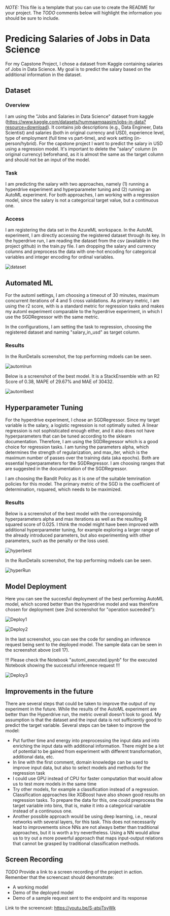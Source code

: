 *NOTE:* This file is a template that you can use to create the README for your project. The *TODO* comments below will highlight the information you should be sure to include.

# Predicing Salaries of Jobs in Data Science

For my Capstone Project, I chose a dataset from Kaggle containing salaries of Jobs in Data Science. My goal is to predict the salary based on the additional information in the dataset.


## Dataset

### Overview
I am using the "Jobs and Salaries in Data Science" dataset from kaggle (https://www.kaggle.com/datasets/hummaamqaasim/jobs-in-data?resource=download). It contains job descriptions (e.g., Data Engineer, Data Scientist) and salaries (both in original currency and USD), experience level, type of employment (full time vs part-time), and work setting (in-person/hybrid). For the capstone project I want to predict the salary in USD using a regression model. It's important to delete the "salary" column (in original currency) beforehand, as it is almost the same as the target column and should not be an input of the model.

### Task
I am predicting the salary with two approaches, namely (1) running a hyperdrive experiment and hyperparameter tuning and (2) running an AutoML experiment. For both approaches, I am working with a regression model, since the salary is not a categorical target value, but a continuous one.

### Access
I am registering the data set in the AzureML workspace. In the AutoML experiment, I am directly accessing the registered dataset through its key.
In the hyperdrive run, I am reading the dataset from the csv (available in the project github) in the train.py file. I am dropping the salary and currency columns and preprocess the data with one-hot encoding for categorical variables and integer encoding for ordinal variables.

![dataset](./images/RegisteredDataset.png)

## Automated ML
For the automl settings, I am choosing a timeout of 30 minutes, maximum concurrent iterations of 4 and 5 cross validations. As primary metric, I am using the r2 score, with is a standard metric for regression tasks and makes my automl experiment comparable to the hyperdrive experiment, in which I use the SGDRegressor with the same metric.

In the configurations, I am setting the task to regression, choosing the registered dataset and naming "salary_in_usd" as target column.

### Results
In the RunDetails screenshot, the top performing mdoels can be seen. 

![automlrun](./images/AutoML_RunDetails.png)
 
Below is a screenshot of the best model. It is a StackEnsemble with an R2 Score of 0.38, MAPE of 29.67% and MAE of 30432.

![automlbest](./images/AutoML_BestModel.png)




## Hyperparameter Tuning

For the hyperdrive experiment, I chose an SGDRegressor. Since my target variable is the salary, a logistic regression is not optimally suited. A linear regression is not sophisticated enough either, and it also does not have hyperparameters that can be tuned according to the sklearn documentation. Therefore, I am using the SGDRegressor which is a good choice for regression tasks. I am tuning the parameters alpha, which determines the strength of regularization, and max_iter, which is the maximum number of passes over the training data (aka epochs). Both are essential hyperparameters for the SGDRegressor. I am choosing ranges that are suggested in the documentation of the SGDRegressor.

I am choosing the Bandit Policy as it is one of the suitable temrination policies for this model. The primary metric of the SGD is the coefficient of determination, rsquared, which needs to be maximized.


### Results
Below is a screenshot of the best model with the corresponsindg hyperparameters alpha and max iterations as well as the resulting R squared score of 0.025. I think the model might have been improved with additional hyperparameter tuning, for example exploring a larger range of the already introduced parameters, but also experimenting with other parameters, such as the penalty or the loss used.

![hyperbest](./images/Hyper_BestModelScreenshot.png)

In the RunDetails screenshot, the top performing mdoels can be seen. 

![hyperRun](./images/Hyper_RunDetails.png)



## Model Deployment

Here you can see the succesful deployment of the best performing AutoML model, which scored better than the hyperdrive model and was therefore chosen for deployment (see 2nd screenshot for "operation suceeded"):

![Deploy1](./images/WEbserviceDeployment_1.png)

![Deploy2](./images/Webservice_Deployment_2_delete.png)

In the last screenshot, you can see the code for sending an inference request being sent to the deployed model. The sample data can be seen in the screenshot above (cell 17).

!!! Please check the Notebook "automl_executed.ipynb" for the executed Notebook showing the successful inference request !!!


![Deploy3](./images/WebserviceDeployment3.png)


## Improvements in the future

There are several steps that could be taken to improve the output of my experiment in the future. While the results of the AutoML experiment are better than the Hyperdrive run, the metric overall doesn't look to good. My assumption is that the dataset and the input data is not sufficiently good to predict the target variable. Several steps can be taken to improve the model:

- Put further time and energy into preprocessing the input data and into enriching the input data with additional information. There might be a lot of potential to be gained from experiment with different transformation, additional data, etc.
- In line with the first comment, domain knowledge can be used to improve input data, but also to select models and methods for the regression task
- I could use GPU instead of CPU for faster computation that would allow us to test more models in the same time
- Try other models, for example a classification instead of a regression. Classification approaches like XGBoost have also shown good results on regression tasks. To prepare the data for this, one could preprocess the target variable into bins, that is, make it into a categorical variable instead of a continuous one. 
- Another possible approach would be using deep learning, i.e., neural networks with several layers, for this task. This does not necessarily lead to improvements since NNs are not always better than traditional approaches, but it is worth a try nevertheless. Using a NN would allow us to try out a more powerful approach that maps input-output relations that cannot be grasped by traditional classification methods.


## Screen Recording
*TODO* Provide a link to a screen recording of the project in action. Remember that the screencast should demonstrate:
- A working model
- Demo of the deployed  model
- Demo of a sample request sent to the endpoint and its response

Link to the screencast: https://youtu.be/S-atsjTsyWk